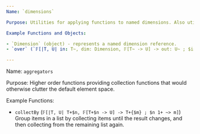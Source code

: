 ```yaml
---
Name: `dimensions`

Purpose: Utilities for applying functions to named dimensions. Also utilities for applying functions to indexed dimensions.

Example Functions and Objects:

- `Dimension` (object) - represents a named dimension reference.
- `over` (`𝔽[|T, U| in: T~, dim: Dimension, 𝔽[T~ -> U] -> out: U~ ; $in.dims $dim - ~> $out.dims]`) - Apply a function over each sub-list from the target dimension.

---
```

Name: `aggregators`

Purpose: Higher order functions providing collection functions that would otherwise clutter the default element space. 

Example Functions:

- `collectBy` (`𝔽[|T, U| T+$n, 𝔽[T+$n -> U] -> T+{$m} ; $n 1+ ~> m]`) Group items in a list by collecting items until the result changes, and then collecting from the remaining list again.
